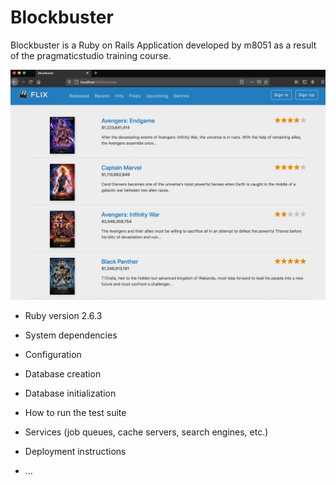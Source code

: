 # Blockbuster


Blockbuster is a Ruby on Rails Application developed by m8051 as a result of the pragmaticstudio training course.

![Blockbuster](2020-09-01/blockbuster.png)

* Ruby version 2.6.3

* System dependencies

* Configuration

* Database creation

* Database initialization

* How to run the test suite

* Services (job queues, cache servers, search engines, etc.)

* Deployment instructions

* ...
